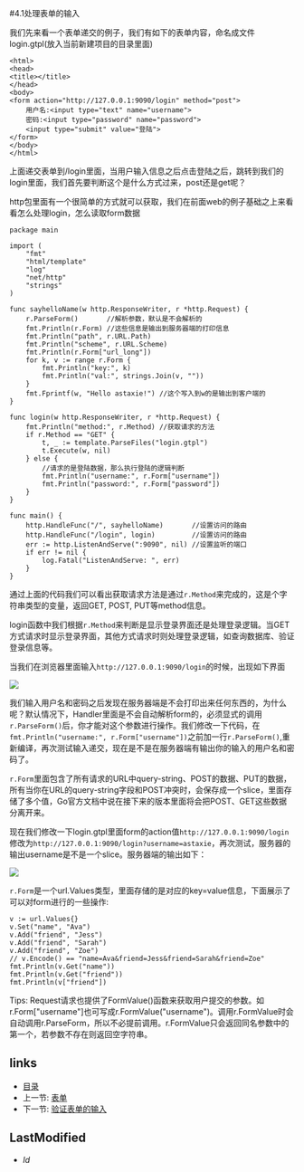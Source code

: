 #4.1处理表单的输入

我们先来看一个表单递交的例子，我们有如下的表单内容，命名成文件login.gtpl(放入当前新建项目的目录里面)

	<html>
	<head>
	<title></title>
	</head>
	<body>
	<form action="http://127.0.0.1:9090/login" method="post">
	    用户名:<input type="text" name="username">
	    密码:<input type="password" name="password">
	    <input type="submit" value="登陆">
	</form>
	</body>
	</html>

上面递交表单到/login里面，当用户输入信息之后点击登陆之后，跳转到我们的login里面，我们首先要判断这个是什么方式过来，post还是get呢？

http包里面有一个很简单的方式就可以获取，我们在前面web的例子基础之上来看看怎么处理login，怎么读取form数据


	package main

	import (
		"fmt"
		"html/template"
		"log"
		"net/http"
		"strings"
	)

	func sayhelloName(w http.ResponseWriter, r *http.Request) {
		r.ParseForm()       //解析参数，默认是不会解析的
		fmt.Println(r.Form) //这些信息是输出到服务器端的打印信息
		fmt.Println("path", r.URL.Path)
		fmt.Println("scheme", r.URL.Scheme)
		fmt.Println(r.Form["url_long"])
		for k, v := range r.Form {
			fmt.Println("key:", k)
			fmt.Println("val:", strings.Join(v, ""))
		}
		fmt.Fprintf(w, "Hello astaxie!") //这个写入到w的是输出到客户端的
	}

	func login(w http.ResponseWriter, r *http.Request) {
		fmt.Println("method:", r.Method) //获取请求的方法
		if r.Method == "GET" {
			t, _ := template.ParseFiles("login.gtpl")
			t.Execute(w, nil)
		} else {
			//请求的是登陆数据，那么执行登陆的逻辑判断
			fmt.Println("username:", r.Form["username"])
			fmt.Println("password:", r.Form["password"])
		}
	}

	func main() {
		http.HandleFunc("/", sayhelloName)       //设置访问的路由
		http.HandleFunc("/login", login)         //设置访问的路由
		err := http.ListenAndServe(":9090", nil) //设置监听的端口
		if err != nil {
			log.Fatal("ListenAndServe: ", err)
		}
	}

	
通过上面的代码我们可以看出获取请求方法是通过`r.Method`来完成的，这是个字符串类型的变量，返回GET, POST, PUT等method信息。

login函数中我们根据`r.Method`来判断是显示登录界面还是处理登录逻辑。当GET方式请求时显示登录界面，其他方式请求时则处理登录逻辑，如查询数据库、验证登录信息等。

当我们在浏览器里面输入`http://127.0.0.1:9090/login`的时候，出现如下界面

![](images/4.1.login.png?raw=true)

我们输入用户名和密码之后发现在服务器端是不会打印出来任何东西的，为什么呢？默认情况下，Handler里面是不会自动解析form的，必须显式的调用`r.ParseForm()`后，你才能对这个参数进行操作。我们修改一下代码，在`fmt.Println("username:", r.Form["username"])`之前加一行`r.ParseForm()`,重新编译，再次测试输入递交，现在是不是在服务器端有输出你的输入的用户名和密码了。

`r.Form`里面包含了所有请求的URL中query-string、POST的数据、PUT的数据，所有当你在URL的query-string字段和POST冲突时，会保存成一个slice，里面存储了多个值，Go官方文档中说在接下来的版本里面将会把POST、GET这些数据分离开来。	

现在我们修改一下login.gtpl里面form的action值`http://127.0.0.1:9090/login`修改为`http://127.0.0.1:9090/login?username=astaxie`，再次测试，服务器的输出username是不是一个slice。服务器端的输出如下：

![](images/4.1.slice.png?raw=true)

`r.Form`是一个url.Values类型，里面存储的是对应的key=value信息，下面展示了可以对form进行的一些操作:

	v := url.Values{}
	v.Set("name", "Ava")
	v.Add("friend", "Jess")
	v.Add("friend", "Sarah")
	v.Add("friend", "Zoe")
	// v.Encode() == "name=Ava&friend=Jess&friend=Sarah&friend=Zoe"
	fmt.Println(v.Get("name"))
	fmt.Println(v.Get("friend"))
	fmt.Println(v["friend"])

Tips: Request请求也提供了FormValue()函数来获取用户提交的参数。如r.Form["username"]也可写成r.FormValue("username")。调用r.FormValue时会自动调用r.ParseForm，所以不必提前调用。r.FormValue只会返回同名参数中的第一个，若参数不存在则返回空字符串。

## links
   * [目录](<preface.md>)
   * 上一节: [表单](<4.md>)
   * 下一节: [验证表单的输入](<4.2.md>)

## LastModified 
   * $Id$
